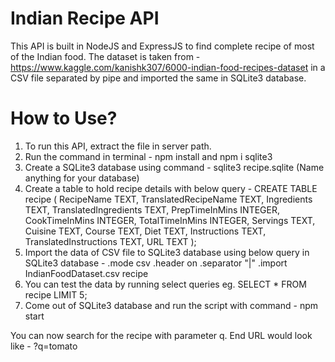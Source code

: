 # Indian Recipe API

This API is built in NodeJS and ExpressJS to find complete recipe of most of the Indian food. The dataset is taken from - https://www.kaggle.com/kanishk307/6000-indian-food-recipes-dataset in a CSV file separated by pipe and imported the same in SQLite3 database.

# How to Use?

1. To run this API, extract the file in server path.
2. Run the command in terminal - npm install and npm i sqlite3
3. Create a SQLite3 database using command - sqlite3 recipe.sqlite (Name anything for your database)
4. Create a table to hold recipe details with below query - 
CREATE TABLE recipe (
   RecipeName TEXT,
   TranslatedRecipeName TEXT,
   Ingredients TEXT,
   TranslatedIngredients TEXT,
   PrepTimeInMins INTEGER,
   CookTimeInMins INTEGER,
   TotalTimeInMins INTEGER,
   Servings TEXT,
   Cuisine TEXT,
   Course TEXT,
   Diet TEXT,
   Instructions TEXT,
   TranslatedInstructions TEXT,
   URL TEXT
);
5. Import the data of CSV file to SQLite3 database using below query in SQLite3 database - 
.mode csv
.header on
.separator "|"
.import IndianFoodDataset.csv recipe
6. You can test the data by running select queries eg. SELECT * FROM recipe LIMIT 5;
7. Come out of SQLite3 database and run the script with command - npm start

You can now search for the recipe with parameter q.
End URL would look like - <url>?q=tomato

